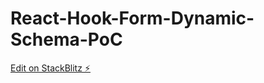 # React-Hook-Form-Dynamic-Schema-PoC

[Edit on StackBlitz ⚡️](https://stackblitz.com/edit/stackblitz-starters-6slajf)
